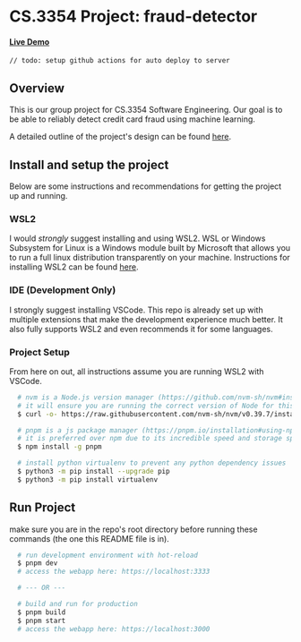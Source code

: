 # CS.3354 Project: fraud-detector

#### [Live Demo](https://fraud-detector.adibarra.com)
`// todo: setup github actions for auto deploy to server`

## Overview

This is our group project for CS.3354 Software Engineering.
Our goal is to be able to reliably detect credit card fraud using machine learning.

A detailed outline of the project's design can be found [here](./docs/design.md).

## Install and setup the project
Below are some instructions and recommendations for getting the project up and running.

### WSL2
I would *strongly* suggest installing and using WSL2. WSL or Windows Subsystem for Linux is a Windows module built by Microsoft that allows you to run a full linux distribution transparently on your machine. Instructions for installing WSL2 can be found [here](https://learn.microsoft.com/en-us/windows/wsl/install).

### IDE (Development Only)
I strongly suggest installing VSCode. This repo is already set up with multiple extensions that make the development experience much better. It also fully supports WSL2 and even recommends it for some languages.

### Project Setup
From here on out, all instructions assume you are running WSL2 with VSCode.
```bash
  # nvm is a Node.js version manager (https://github.com/nvm-sh/nvm#installing-and-updating)
  # it will ensure you are running the correct version of Node for this project
  $ curl -o- https://raw.githubusercontent.com/nvm-sh/nvm/v0.39.7/install.sh | bash

  # pnpm is a js package manager (https://pnpm.io/installation#using-npm)
  # it is preferred over npm due to its incredible speed and storage space efficiency
  $ npm install -g pnpm

  # install python virtualenv to prevent any python dependency issues
  $ python3 -m pip install --upgrade pip
  $ python3 -m pip install virtualenv
```

## Run Project
make sure you are in the repo's root directory before running these commands (the one this README file is in).
```bash
  # run development environment with hot-reload
  $ pnpm dev
  # access the webapp here: https://localhost:3333

  # --- OR ---

  # build and run for production
  $ pnpm build
  $ pnpm start
  # access the webapp here: https://localhost:3000
```
